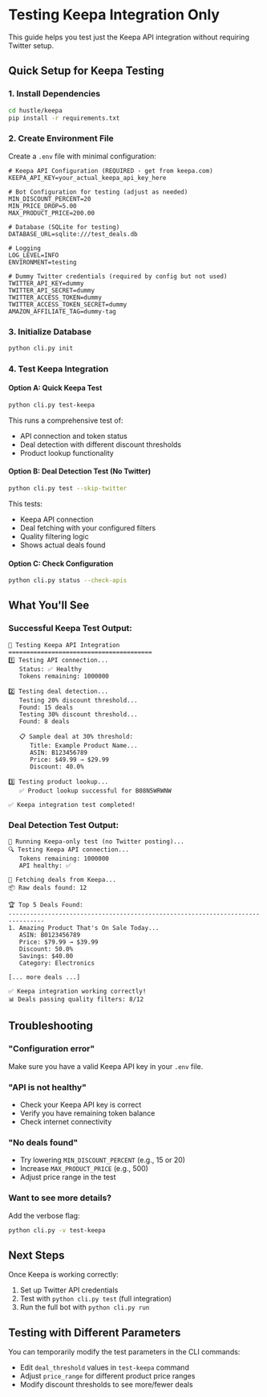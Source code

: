 # Testing Keepa Integration Only

This guide helps you test just the Keepa API integration without requiring Twitter setup.

## Quick Setup for Keepa Testing

### 1. Install Dependencies
```bash
cd hustle/keepa
pip install -r requirements.txt
```

### 2. Create Environment File
Create a `.env` file with minimal configuration:

```env
# Keepa API Configuration (REQUIRED - get from keepa.com)
KEEPA_API_KEY=your_actual_keepa_api_key_here

# Bot Configuration for testing (adjust as needed)
MIN_DISCOUNT_PERCENT=20
MIN_PRICE_DROP=5.00
MAX_PRODUCT_PRICE=200.00

# Database (SQLite for testing)
DATABASE_URL=sqlite:///test_deals.db

# Logging
LOG_LEVEL=INFO
ENVIRONMENT=testing

# Dummy Twitter credentials (required by config but not used)
TWITTER_API_KEY=dummy
TWITTER_API_SECRET=dummy
TWITTER_ACCESS_TOKEN=dummy
TWITTER_ACCESS_TOKEN_SECRET=dummy
AMAZON_AFFILIATE_TAG=dummy-tag
```

### 3. Initialize Database
```bash
python cli.py init
```

### 4. Test Keepa Integration

#### Option A: Quick Keepa Test
```bash
python cli.py test-keepa
```
This runs a comprehensive test of:
- API connection and token status
- Deal detection with different discount thresholds
- Product lookup functionality

#### Option B: Deal Detection Test (No Twitter)
```bash
python cli.py test --skip-twitter
```
This tests:
- Keepa API connection
- Deal fetching with your configured filters
- Quality filtering logic
- Shows actual deals found

#### Option C: Check Configuration
```bash
python cli.py status --check-apis
```

## What You'll See

### Successful Keepa Test Output:
```
🧪 Testing Keepa API Integration
========================================
1️⃣ Testing API connection...
   Status: ✅ Healthy
   Tokens remaining: 1000000

2️⃣ Testing deal detection...
   Testing 20% discount threshold...
   Found: 15 deals
   Testing 30% discount threshold...
   Found: 8 deals
   
   📋 Sample deal at 30% threshold:
      Title: Example Product Name...
      ASIN: B123456789
      Price: $49.99 → $29.99
      Discount: 40.0%

3️⃣ Testing product lookup...
   ✅ Product lookup successful for B08N5WRWNW

✅ Keepa integration test completed!
```

### Deal Detection Test Output:
```
🧪 Running Keepa-only test (no Twitter posting)...
🔍 Testing Keepa API connection...
   Tokens remaining: 1000000
   API healthy: ✅

🛒 Fetching deals from Keepa...
📦 Raw deals found: 12

🏆 Top 5 Deals Found:
--------------------------------------------------------------------------------
1. Amazing Product That's On Sale Today...
   ASIN: B0123456789
   Price: $79.99 → $39.99
   Discount: 50.0%
   Savings: $40.00
   Category: Electronics

[... more deals ...]

✅ Keepa integration working correctly!
📊 Deals passing quality filters: 8/12
```

## Troubleshooting

### "Configuration error" 
Make sure you have a valid Keepa API key in your `.env` file.

### "API is not healthy"
- Check your Keepa API key is correct
- Verify you have remaining token balance
- Check internet connectivity

### "No deals found"
- Try lowering `MIN_DISCOUNT_PERCENT` (e.g., 15 or 20)
- Increase `MAX_PRODUCT_PRICE` (e.g., 500)
- Adjust price range in the test

### Want to see more details?
Add the verbose flag:
```bash
python cli.py -v test-keepa
```

## Next Steps

Once Keepa is working correctly:
1. Set up Twitter API credentials
2. Test with `python cli.py test` (full integration)
3. Run the full bot with `python cli.py run`

## Testing with Different Parameters

You can temporarily modify the test parameters in the CLI commands:
- Edit `deal_threshold` values in `test-keepa` command
- Adjust `price_range` for different product price ranges
- Modify discount thresholds to see more/fewer deals